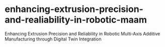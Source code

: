 # enhancing-extrusion-precision-and-realiability-in-robotic-maam
Enhancing Extrusion Precision and Reliability in Robotic Multi-Axis Additive Manufacturing through Digital Twin Integration

